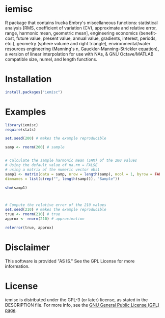 # iemisc

R package that contains Irucka Embry's miscellaneous functions: statistical analysis [RMS, coefficient of variation (CV), approximate and relative error, range, harmonic mean, geometric mean], engineering economics (benefit-cost, future value, present value, annual value, gradients, interest, periods, etc.), geometry (sphere volume and right triangle), environmental/water resources engineering (Manning's n, Gauckler-Manning-Strickler equation), a
version of linear interpolation for use with NAs, & GNU Octave/MATLAB compatible size, numel, and length functions.


# Installation

```R
install.packages("iemisc")
```


# Examples

```R
library(iemisc)
require(stats)

set.seed(200) # makes the example reproducible

samp <- rnorm(200) # sample


# Calculate the sample harmonic mean (SHM) of the 200 values
# Using the default value of na.rm = FALSE
# using a matrix of the numeric vector obs1
samp1 <- matrix(data = samp, nrow = length(samp), ncol = 1, byrow = FALSE,
dimnames = list(c(rep("", length(samp))), "Sample"))

shm(samp1)



# Compute the relative error of the 210 values
set.seed(210) # makes the example reproducible
true <- rnorm(210) # true
approx <- rnorm(210) # approximation

relerror(true, approx)
```


# Disclaimer

This software is provided "AS IS." See the GPL License for more information.


# License

iemisc is distributed under the GPL-3 (or later) license, as stated in the DESCRIPTION file. For more info, see the [GNU General Public License (GPL) page](https://gnu.org/licenses/gpl.html).
